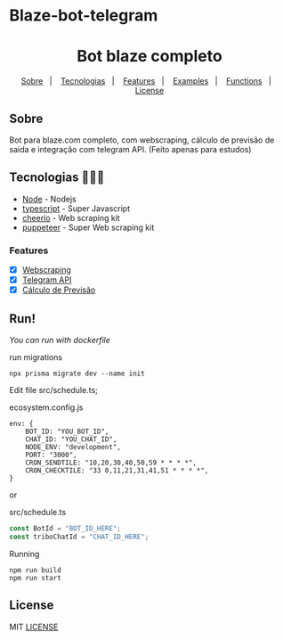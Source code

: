 # Blaze-bot-telegram

<h1 align="center">Bot blaze completo</h1>

<p align="center">
  <a href="#about">Sobre</a>&nbsp;&nbsp;&nbsp;|&nbsp;&nbsp;&nbsp;
  <a href="#technologies">Tecnologias</a>&nbsp;&nbsp;&nbsp;|&nbsp;&nbsp;&nbsp;
  <a href="#Features">Features</a>&nbsp;&nbsp;&nbsp;|&nbsp;&nbsp;&nbsp;
  <a href="#Examples">Examples</a>&nbsp;&nbsp;&nbsp;|&nbsp;&nbsp;&nbsp;
  <a href="#Run">Functions</a>&nbsp;&nbsp;&nbsp;|&nbsp;&nbsp;&nbsp;
  <a href="#license">License</a>
</p>

## Sobre

<div id="Sobre"></div>

Bot para blaze.com completo, com webscraping, cálculo de previsão de saida e integração com telegram API. (Feito apenas para estudos)

## Tecnologias 🐱‍🏍🎂

<div id="Tecnologias"></div>

- [Node](http://nodejs.org/) - Nodejs
- [typescript](https://www.typescriptlang.org/) - Super Javascript
- [cheerio](https://cheerio.js.org/) - Web scraping kit
- [puppeteer](https://www.npmjs.com/package/puppeteer) - Super Web scraping kit

### Features

<div id="Features"></div>

- [x] [Webscraping](#Webscraping)
- [x] [Telegram API](#Telegram)
- [x] [Cálculo de Previsão](#Calculo)

<div id="Run"></div>

## Run!

_You can run with dockerfile_

run migrations

```Prisma
npx prisma migrate dev --name init
```

Edit file src/schedule.ts;

ecosystem.config.js

```
env: {
    BOT_ID: "YOU_BOT_ID",
    CHAT_ID: "YOU_CHAT_ID",
    NODE_ENV: "development",
    PORT: "3000",
    CRON_SENDTILE: "10,20,30,40,50,59 * * * *",
    CRON_CHECKTILE: "33 0,11,21,31,41,51 * * * *",
}
```

or

src/schedule.ts

```js
const BotId = "BOT_ID_HERE";
const triboChatId = "CHAT_ID_HERE";
```

Running

```npm
npm run build
npm run start
```

## License

<div id="license"></div>

MIT [LICENSE](LICENSE.md)
